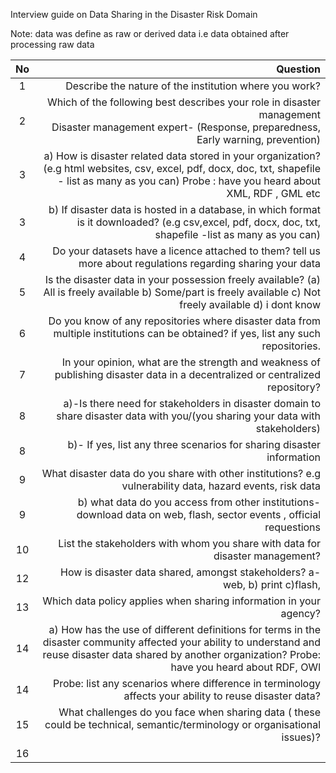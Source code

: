 Interview guide  on Data Sharing in the Disaster Risk Domain

Note: data was define as raw or derived data i.e data obtained after processing raw data

No | Question
:------:|-------------------:
1 | Describe the nature of the institution where you work?
2 | Which of the following best describes your role in disaster management <br/>  Disaster management expert- (Response, preparedness, Early warning, prevention)
3 | a) How  is disaster related data stored in your organization? (e.g html websites, csv, excel, pdf, docx, doc, txt, shapefile - list as many as you can) Probe : have you heard about XML, RDF , GML etc
3 | b) If  disaster data is hosted in a database,  in which format  is it downloaded?  (e.g csv,excel, pdf, docx, doc, txt, shapefile -list as many as you can)
4 | Do your datasets have a licence attached to them? tell us more about regulations regarding sharing your data
5 | Is the disaster data in your possession freely available? (a) All is freely available b) Some/part is freely available c) Not freely available d) i dont know
6 | Do you know of any repositories where disaster data from multiple institutions  can be obtained? if yes, list any such repositories.
7 | In your opinion, what are the strength and weakness of publishing disaster data  in a decentralized or centralized repository?
8 | a)-Is there need for stakeholders in disaster domain to share disaster data with you/(you sharing your data with stakeholders)
8 | b)- If yes,  list any three scenarios for sharing disaster information
9 |What disaster data do you share with other institutions? e.g vulnerability data, hazard events, risk data
9 | b) what data do you access from other institutions- download data on web, flash, sector events , official requestions
10 | List the stakeholders with whom you share with data for disaster management? 
12 | How is disaster data shared, amongst stakeholders?  a- web, b) print c)flash, 
13 | Which data policy applies when sharing information in your agency?
14 | a) How has the use of different definitions  for terms  in the disaster community affected your ability to understand and reuse disaster data shared by another organization? Probe: have you heard about RDF, OWl
14 | Probe:  list any scenarios where difference in terminology affects your ability to reuse  disaster data?
15 | What challenges do you face when sharing data ( these could be technical, semantic/terminology or organisational issues)? 
16 | 
